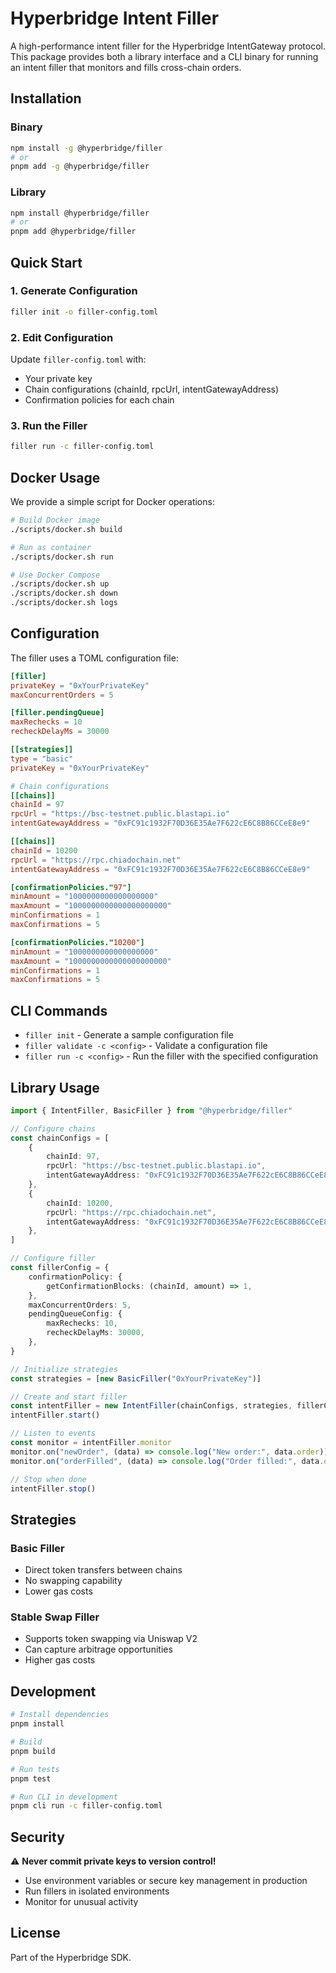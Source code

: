 # Hyperbridge Intent Filler

A high-performance intent filler for the Hyperbridge IntentGateway protocol. This package provides both a library interface and a CLI binary for running an intent filler that monitors and fills cross-chain orders.

## Installation

### Binary

```bash
npm install -g @hyperbridge/filler
# or
pnpm add -g @hyperbridge/filler
```

### Library

```bash
npm install @hyperbridge/filler
# or
pnpm add @hyperbridge/filler
```

## Quick Start

### 1. Generate Configuration

```bash
filler init -o filler-config.toml
```

### 2. Edit Configuration

Update `filler-config.toml` with:

- Your private key
- Chain configurations (chainId, rpcUrl, intentGatewayAddress)
- Confirmation policies for each chain

### 3. Run the Filler

```bash
filler run -c filler-config.toml
```

## Docker Usage

We provide a simple script for Docker operations:

```bash
# Build Docker image
./scripts/docker.sh build

# Run as container
./scripts/docker.sh run

# Use Docker Compose
./scripts/docker.sh up
./scripts/docker.sh down
./scripts/docker.sh logs
```

## Configuration

The filler uses a TOML configuration file:

```toml
[filler]
privateKey = "0xYourPrivateKey"
maxConcurrentOrders = 5

[filler.pendingQueue]
maxRechecks = 10
recheckDelayMs = 30000

[[strategies]]
type = "basic"
privateKey = "0xYourPrivateKey"

# Chain configurations
[[chains]]
chainId = 97
rpcUrl = "https://bsc-testnet.public.blastapi.io"
intentGatewayAddress = "0xFC91c1932F70D36E35Ae7F622cE6C8B86CCeE8e9"

[[chains]]
chainId = 10200
rpcUrl = "https://rpc.chiadochain.net"
intentGatewayAddress = "0xFC91c1932F70D36E35Ae7F622cE6C8B86CCeE8e9"

[confirmationPolicies."97"]
minAmount = "1000000000000000000"
maxAmount = "1000000000000000000000"
minConfirmations = 1
maxConfirmations = 5

[confirmationPolicies."10200"]
minAmount = "1000000000000000000"
maxAmount = "1000000000000000000000"
minConfirmations = 1
maxConfirmations = 5
```

## CLI Commands

- `filler init` - Generate a sample configuration file
- `filler validate -c <config>` - Validate a configuration file
- `filler run -c <config>` - Run the filler with the specified configuration

## Library Usage

```typescript
import { IntentFiller, BasicFiller } from "@hyperbridge/filler"

// Configure chains
const chainConfigs = [
	{
		chainId: 97,
		rpcUrl: "https://bsc-testnet.public.blastapi.io",
		intentGatewayAddress: "0xFC91c1932F70D36E35Ae7F622cE6C8B86CCeE8e9",
	},
	{
		chainId: 10200,
		rpcUrl: "https://rpc.chiadochain.net",
		intentGatewayAddress: "0xFC91c1932F70D36E35Ae7F622cE6C8B86CCeE8e9",
	},
]

// Configure filler
const fillerConfig = {
	confirmationPolicy: {
		getConfirmationBlocks: (chainId, amount) => 1,
	},
	maxConcurrentOrders: 5,
	pendingQueueConfig: {
		maxRechecks: 10,
		recheckDelayMs: 30000,
	},
}

// Initialize strategies
const strategies = [new BasicFiller("0xYourPrivateKey")]

// Create and start filler
const intentFiller = new IntentFiller(chainConfigs, strategies, fillerConfig)
intentFiller.start()

// Listen to events
const monitor = intentFiller.monitor
monitor.on("newOrder", (data) => console.log("New order:", data.order))
monitor.on("orderFilled", (data) => console.log("Order filled:", data.orderId))

// Stop when done
intentFiller.stop()
```

## Strategies

### Basic Filler

- Direct token transfers between chains
- No swapping capability
- Lower gas costs

### Stable Swap Filler

- Supports token swapping via Uniswap V2
- Can capture arbitrage opportunities
- Higher gas costs

## Development

```bash
# Install dependencies
pnpm install

# Build
pnpm build

# Run tests
pnpm test

# Run CLI in development
pnpm cli run -c filler-config.toml
```

## Security

⚠️ **Never commit private keys to version control!**

- Use environment variables or secure key management in production
- Run fillers in isolated environments
- Monitor for unusual activity

## License

Part of the Hyperbridge SDK.
